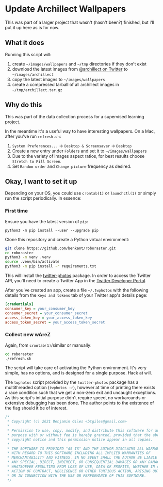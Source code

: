 # Update Archillect Wallpapers

This was part of a larger project that wasn't (hasn't been?) finished, but
I'll put it up here as is for now.

## What it does

Running this script will:

1. create `~/images/wallpapers` and `~/tmp` directories if they don't
exist
2. download the latest images from
[@archillect on Twitter](https://twitter.com/archillect) to
`~/images/archillect`
3. copy the latest images to `~/images/wallpapers`
4. create a compressed tarball of all archillect images in
`~/tmp/archillect.tar.gz`

## Why do this

This was part of the data collection process for a supervised learning
project.

In the meantime it's a useful way to have interesting wallpapers. On a Mac,
after you've run `refresh.sh`:

1. `System Preferences...` -> `Desktop & Screensaver` -> `Desktop`
2. Create a new entry under `Folders` and set it to `~/images/wallpapers`
3. Due to the variety of images aspect ratios, for best results choose
`Stretch to Fill Screen`.
4. Set `Random order` and `Change picture` frequency as desired.

## Okay, I want to set it up

Depending on your OS, you could use `crontab(1)` or `launchctl(1)` or simply
run the script periodically. In essence:

### First time

Ensure you have the latest version of `pip`:

`python3 -m pip install --user --upgrade pip`

Clone this repository and create a Python virtual environment:

```sh
git clone https://github.com/benkant/roboraster.git
cd roboraster
python3 -m venv .venv
source .venv/bin/activate
python3 -m pip install -r requirements.txt
```

This will install the [twitter-photos](https://twitter-photos.shichao.io)
package. In order to access the Twitter API, you'll need to create a Twitter
App in the [Twitter Developer Portal](https://developer.twitter.com/en/apps).

After you've created an app, create a file `~/.twphotos` with the following
details from the `Keys and tokens` tab of your Twitter app's details page:

```INI
[credentials]
consumer_key = your_consumer_key
consumer_secret = your_consumer_secret
access_token_key = your_access_token_key
access_token_secret = your_access_token_secret
```

### Collect new wAreZ

Again, from `crontab(1)`/similar or manually:

```sh
cd roboraster
./refresh.sh
```

The script will take care of activating the Python environment. It's
very simple, has no options, and is designed for a single purpose. Hack at
will.

The `twphotos` script provided by the `twitter-photos` package has a
multithreaded option (`twphotos -r`), however at time of printing there
exists a race condition such that we get a non-zero exit and uncaught
exceptions. As this script's initial purpose didn't require speed, no
workarounds or extensive debugging has been done. The author points to the
existence of the flag should it be of interest.

```C
/*
 * Copyright (c) 2021 Benjamin Giles <btgiles@gmail.com>
 *
 * Permission to use, copy, modify, and distribute this software for any
 * purpose with or without fee is hereby granted, provided that the above
 * copyright notice and this permission notice appear in all copies.
 *
 * THE SOFTWARE IS PROVIDED "AS IS" AND THE AUTHOR DISCLAIMS ALL WARRANTIES
 * WITH REGARD TO THIS SOFTWARE INCLUDING ALL IMPLIED WARRANTIES OF
 * MERCHANTABILITY AND FITNESS. IN NO EVENT SHALL THE AUTHOR BE LIABLE FOR
 * ANY SPECIAL, DIRECT, INDIRECT, OR CONSEQUENTIAL DAMAGES OR ANY DAMAGES
 * WHATSOEVER RESULTING FROM LOSS OF USE, DATA OR PROFITS, WHETHER IN AN
 * ACTION OF CONTRACT, NEGLIGENCE OR OTHER TORTIOUS ACTION, ARISING OUT OF
 * OR IN CONNECTION WITH THE USE OR PERFORMANCE OF THIS SOFTWARE.
 */
```
